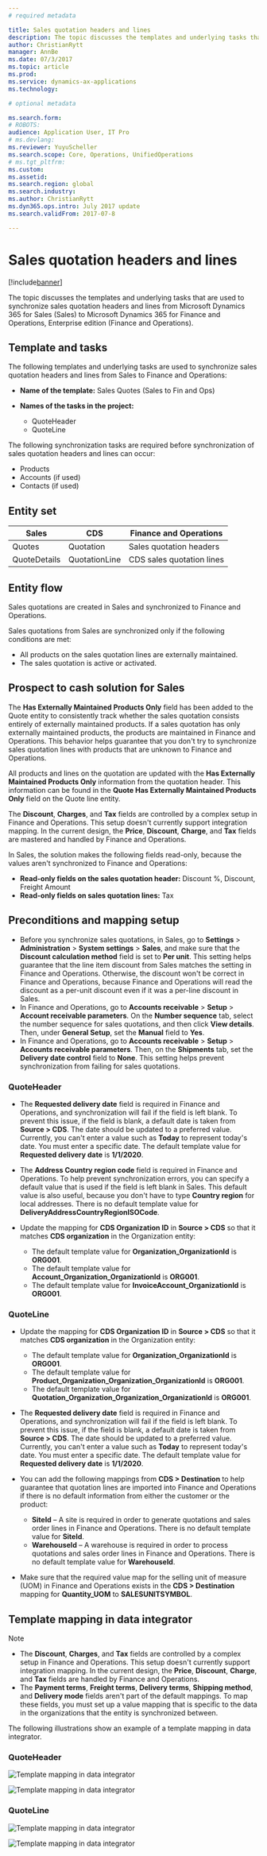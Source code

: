 ```yaml
---
# required metadata

title: Sales quotation headers and lines
description: The topic discusses the templates and underlying tasks that are used to synchronize sales quotation headers and lines from Microsoft Dynamics 365 for Sales to Microsoft Dynamics 365 for Finance and Operations, Enterprise edition. 
author: ChristianRytt
manager: AnnBe
ms.date: 07/3/2017
ms.topic: article
ms.prod: 
ms.service: dynamics-ax-applications
ms.technology: 

# optional metadata

ms.search.form: 
# ROBOTS: 
audience: Application User, IT Pro
# ms.devlang: 
ms.reviewer: YuyuScheller
ms.search.scope: Core, Operations, UnifiedOperations
# ms.tgt_pltfrm: 
ms.custom: 
ms.assetid: 
ms.search.region: global
ms.search.industry: 
ms.author: ChristianRytt
ms.dyn365.ops.intro: July 2017 update 
ms.search.validFrom: 2017-07-8

---
```


# Sales quotation headers and lines

[!include[banner](../includes/banner.md)]

The topic discusses the templates and underlying tasks that are used to synchronize sales quotation headers and lines from Microsoft Dynamics 365 for Sales (Sales) to Microsoft Dynamics 365 for Finance and Operations, Enterprise edition (Finance and Operations). 

## Template and tasks

The following templates and underlying tasks are used to synchronize sales quotation headers and lines from Sales to Finance and Operations:

- **Name of the template:** Sales Quotes (Sales to Fin and Ops)
- **Names of the tasks in the project:**

    - QuoteHeader
    - QuoteLine

The following synchronization tasks are required before synchronization of sales quotation headers and lines can occur:

- Products
- Accounts (if used)
- Contacts (if used)

## Entity set

| Sales        | CDS           | Finance and Operations    |
|--------------|---------------|---------------------------|
| Quotes       | Quotation     | Sales quotation headers   |
| QuoteDetails | QuotationLine | CDS sales quotation lines |

## Entity flow

Sales quotations are created in Sales and synchronized to Finance and Operations.

Sales quotations from Sales are synchronized only if the following conditions are met:

- All products on the sales quotation lines are externally maintained.
- The sales quotation is active or activated.

## Prospect to cash solution for Sales

The **Has Externally Maintained Products Only** field has been added to the Quote entity to consistently track whether the sales quotation consists entirely of externally maintained products. If a sales quotation has only externally maintained products, the products are maintained in Finance and Operations. This behavior helps guarantee that you don't try to synchronize sales quotation lines with products that are unknown to Finance and Operations.

All products and lines on the quotation are updated with the **Has Externally Maintained Products Only** information from the quotation header. This information can be found in the **Quote Has Externally Maintained Products Only** field on the Quote line entity.

The **Discount**, **Charges**, and **Tax** fields are controlled by a complex setup in Finance and Operations. This setup doesn't currently support integration mapping. In the current design, the **Price**, **Discount**, **Charge**, and **Tax** fields are mastered and handled by Finance and Operations.

In Sales, the solution makes the following fields read-only, because the values aren't synchronized to Finance and Operations:

- **Read-only fields on the sales quotation header:** Discount %, Discount, Freight Amount
- **Read-only fields on sales quotation lines:** Tax

## Preconditions and mapping setup

- Before you synchronize sales quotations, in Sales, go to **Settings** &gt; **Administration** &gt; **System settings** &gt; **Sales**, and make sure that the **Discount calculation method** field is set to **Per unit**. This setting helps guarantee that the line item discount from Sales matches the setting in Finance and Operations. Otherwise, the discount won't be correct in Finance and Operations, because Finance and Operations will read the discount as a per-unit discount even if it was a per-line discount in Sales.
- In Finance and Operations, go to **Accounts receivable** &gt; **Setup** &gt; **Account receivable parameters**. On the **Number sequence** tab, select the number sequence for sales quotations, and then click **View details**. Then, under **General Setup**, set the **Manual** field to **Yes**.
- In Finance and Operations, go to **Accounts receivable** &gt; **Setup** &gt; **Accounts receivable parameters**. Then, on the **Shipments** tab, set the **Delivery date control** field to **None**. This setting helps prevent synchronization from failing for sales quotations.

### QuoteHeader

- The **Requested delivery date** field is required in Finance and Operations, and synchronization will fail if the field is left blank. To prevent this issue, if the field is blank, a default date is taken from **Source &gt; CDS**. The date should be updated to a preferred value. Currently, you can't enter a value such as **Today** to represent today's date. You must enter a specific date. The default template value for **Requested delivery date** is **1/1/2020**.
- The **Address Country region code** field is required in Finance and Operations. To help prevent synchronization errors, you can specify a default value that is used if the field is left blank in Sales. This default value is also useful, because you don't have to type **Country region** for local addresses. There is no default template value for **DeliveryAddressCountryRegionISOCode**.
- Update the mapping for **CDS Organization ID** in **Source &gt; CDS** so that it matches **CDS organization** in the Organization entity:

    - The default template value for **Organization_OrganizationId** is **ORG001**.
    - The default template value for **Account_Organization_OrganizationId** is **ORG001**.
    - The default template value for **InvoiceAccount_OrganizationId** is **ORG001**.

### QuoteLine

- Update the mapping for **CDS Organization ID** in **Source &gt; CDS** so that it matches **CDS organization** in the Organization entity:

    - The default template value for **Organization_OrganizationId** is **ORG001**.
    - The default template value for **Product_Organization_Organization_OrganizationId** is **ORG001**.
    - The default template value for **Quotation_Organization_Organization_OrganizationId** is **ORG001**.

- The **Requested delivery date** field is required in Finance and Operations, and synchronization will fail if the field is left blank. To prevent this issue, if the field is blank, a default date is taken from **Source &gt; CDS**. The date should be updated to a preferred value. Currently, you can't enter a value such as **Today** to represent today's date. You must enter a specific date. The default template value for **Requested delivery date** is **1/1/2020**.
- You can add the following mappings from **CDS &gt; Destination** to help guarantee that quotation lines are imported into Finance and Operations if there is no default information from either the customer or the product:

    - **SiteId** – A site is required in order to generate quotations and sales order lines in Finance and Operations. There is no default template value for **SiteId**.
    - **WarehouseId** – A warehouse is required in order to process quotations and sales order lines in Finance and Operations. There is no default template value for **WarehouseId**.

- Make sure that the required value map for the selling unit of measure (UOM) in Finance and Operations exists in the **CDS &gt; Destination** mapping for **Quantity_UOM** to **SALESUNITSYMBOL**.

## Template mapping in data integrator

> [!NOTE]
> - The **Discount**, **Charges**, and **Tax** fields are controlled by a complex setup in Finance and Operations. This setup doesn't currently support integration mapping. In the current design, the **Price**, **Discount**, **Charge**, and **Tax** fields are handled by Finance and Operations.
> - The **Payment terms**, **Freight terms**, **Delivery terms**, **Shipping method**, and **Delivery mode** fields aren't part of the default mappings. To map these fields, you must set up a value mapping that is specific to the data in the organizations that the entity is synchronized between.

The following illustrations show an example of a template mapping in data integrator.

### QuoteHeader

![Template mapping in data integrator](./media/sales-quotation-template-mapping-data-integrator-1.png)

![Template mapping in data integrator](./media/sales-quotation-template-mapping-data-integrator-2.png)

### QuoteLine

![Template mapping in data integrator](./media/sales-quotation-template-mapping-data-integrator-3.png)

![Template mapping in data integrator](./media/sales-quotation-template-mapping-data-integrator-4.png)
